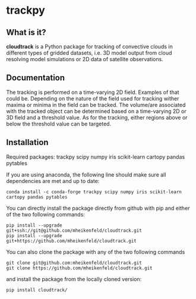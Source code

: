 trackpy
=======

What is it?
-----------

**cloudtrack** is a Python package for tracking of convective clouds in different types of gridded datasets, i.e. 3D model output from cloud resolving model simulations or 2D data of satellite observations.

Documentation
-------------
The tracking is performed on a time-varying 2D field. Examples of that could be. Depending on the nature of the field used for tracking wither maxima or minima in the field can be tracked.
The volume/are associated with the tracked object can be determined based on a time-varying 2D or 3D field and a threshold value. As for the tracking, either regions above or below the threshold value can be targeted.


Installation
------------
Required packages: trackpy scipy numpy iris scikit-learn cartopy pandas pytables 

If you are using anaconda, the following line should make sure all dependencies are met and up to date:
```
conda install -c conda-forge trackpy scipy numpy iris scikit-learn cartopy pandas pytables 
```
You can directly install the package directly from github with pip and either of the two following commands:
```
pip install --upgrade git+ssh://git@github.com/mheikenfeld/cloudtrack.git
pip install --upgrade git+https://github.com/mheikenfeld/cloudtrack.git
```

You can also clone the package with any of the two following commands
```
git clone git@github.com:mheikenfeld/cloudtrack.git 
git clone https://github.com/mheikenfeld/cloudtrack.git
```
and install the package from the locally cloned version:
```
pip install cloudtrack/
```
